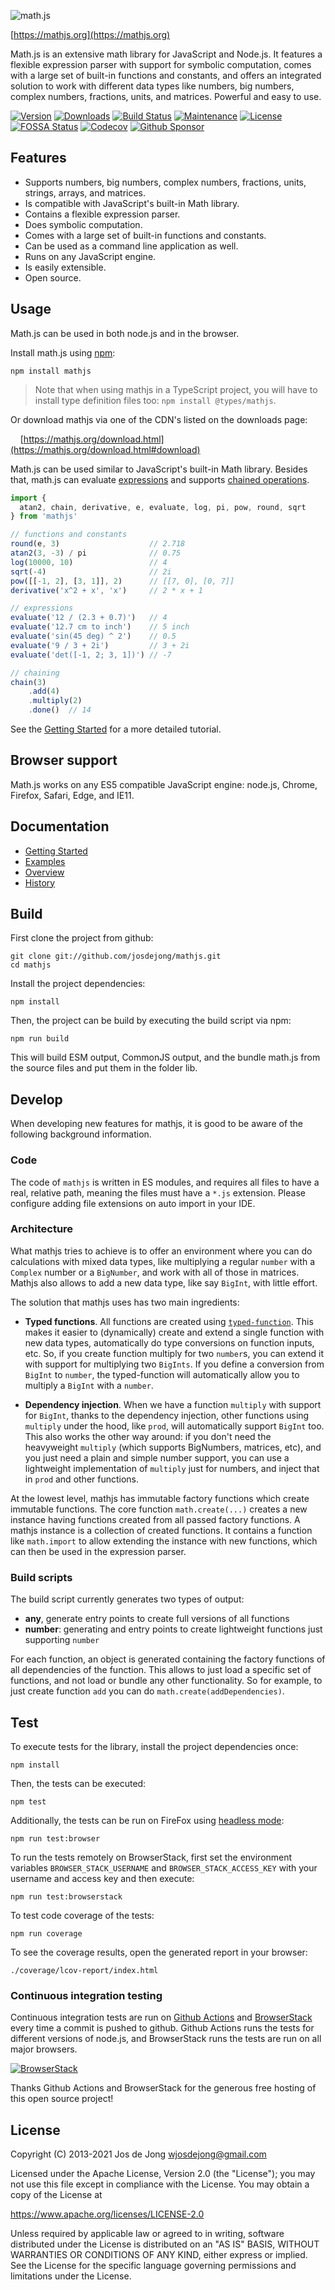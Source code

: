 ![math.js](https://raw.github.com/josdejong/mathjs/master/misc/img/mathjs.png)

[https://mathjs.org](https://mathjs.org)

Math.js is an extensive math library for JavaScript and Node.js. It features a flexible expression parser with support for symbolic computation, comes with a large set of built-in functions and constants, and offers an integrated solution to work with different data types like numbers, big numbers, complex numbers, fractions, units, and matrices. Powerful and easy to use.

[![Version](https://img.shields.io/npm/v/mathjs.svg)](https://www.npmjs.com/package/mathjs)
[![Downloads](https://img.shields.io/npm/dm/mathjs.svg)](https://www.npmjs.com/package/mathjs)
[![Build Status](https://github.com/josdejong/mathjs/workflows/Node.js%20CI/badge.svg)](https://github.com/josdejong/mathjs/actions)
[![Maintenance](https://img.shields.io/maintenance/yes/2021.svg)](https://github.com/josdejong/mathjs/graphs/commit-activity)
[![License](https://img.shields.io/github/license/josdejong/mathjs.svg)](https://github.com/josdejong/mathjs/blob/master/LICENSE)
[![FOSSA Status](https://app.fossa.io/api/projects/git%2Bgithub.com%2Fjosdejong%2Fmathjs.svg?type=shield)](https://app.fossa.io/projects/git%2Bgithub.com%2Fjosdejong%2Fmathjs?ref=badge_shield)
[![Codecov](https://codecov.io/gh/josdejong/mathjs/branch/develop/graph/badge.svg)](https://codecov.io/gh/josdejong/mathjs)
[![Github Sponsor](https://camo.githubusercontent.com/7d9333b097b2f54a8957d126ab82937811489c9b75c3850f609985cf94cd29fe/68747470733a2f2f696d672e736869656c64732e696f2f62616467652f2532302d53706f6e736f722532306d652532306f6e2532304769744875622d6f72616e6765)](https://github.com/sponsors/josdejong)

## Features

- Supports numbers, big numbers, complex numbers, fractions, units, strings, arrays, and matrices.
- Is compatible with JavaScript's built-in Math library.
- Contains a flexible expression parser.
- Does symbolic computation.
- Comes with a large set of built-in functions and constants.
- Can be used as a command line application as well.
- Runs on any JavaScript engine.
- Is easily extensible.
- Open source.

## Usage

Math.js can be used in both node.js and in the browser.

Install math.js using [npm](https://www.npmjs.com/package/mathjs):

    npm install mathjs

> Note that when using mathjs in a TypeScript project, you will have to install type definition files too: `npm install @types/mathjs`.

Or download mathjs via one of the CDN's listed on the downloads page:

&nbsp;&nbsp;&nbsp;&nbsp;[https://mathjs.org/download.html](https://mathjs.org/download.html#download)

Math.js can be used similar to JavaScript's built-in Math library. Besides that,
math.js can evaluate
[expressions](https://mathjs.org/docs/expressions/index.html)
and supports
[chained operations](https://mathjs.org/docs/core/chaining.html).

```js
import {
  atan2, chain, derivative, e, evaluate, log, pi, pow, round, sqrt
} from 'mathjs'

// functions and constants
round(e, 3)                    // 2.718
atan2(3, -3) / pi              // 0.75
log(10000, 10)                 // 4
sqrt(-4)                       // 2i
pow([[-1, 2], [3, 1]], 2)      // [[7, 0], [0, 7]]
derivative('x^2 + x', 'x')     // 2 * x + 1

// expressions
evaluate('12 / (2.3 + 0.7)')   // 4
evaluate('12.7 cm to inch')    // 5 inch
evaluate('sin(45 deg) ^ 2')    // 0.5
evaluate('9 / 3 + 2i')         // 3 + 2i
evaluate('det([-1, 2; 3, 1])') // -7

// chaining
chain(3)
    .add(4)
    .multiply(2)
    .done()  // 14
```

See the [Getting Started](https://mathjs.org/docs/getting_started.html) for a more detailed tutorial.


## Browser support

Math.js works on any ES5 compatible JavaScript engine: node.js, Chrome, Firefox, Safari, Edge, and IE11.


## Documentation

- [Getting Started](https://mathjs.org/docs/getting_started.html)
- [Examples](https://mathjs.org/examples/index.html)
- [Overview](https://mathjs.org/docs/index.html)
- [History](https://mathjs.org/history.html)


## Build

First clone the project from github:

    git clone git://github.com/josdejong/mathjs.git
    cd mathjs

Install the project dependencies:

    npm install

Then, the project can be build by executing the build script via npm:

    npm run build

This will build ESM output, CommonJS output, and the bundle math.js
from the source files and put them in the folder lib.


## Develop

When developing new features for mathjs, it is good to be aware of the following background information.

### Code

The code of `mathjs` is written in ES modules, and requires all files to have a real, relative path, meaning the files must have a `*.js` extension. Please configure adding file extensions on auto import in your IDE.

### Architecture

What mathjs tries to achieve is to offer an environment where you can do calculations with mixed data types,
like multiplying a regular `number` with a `Complex` number or a `BigNumber`, and work with all of those in matrices.
Mathjs also allows to add a new data type, like say `BigInt`, with little effort.

The solution that mathjs uses has two main ingredients:

- **Typed functions**. All functions are created using [`typed-function`](https://github.com/josdejong/typed-function/). This makes it easier to (dynamically) create and extend a single function with new data types, automatically do type conversions on function inputs, etc. So, if you create function multiply for two `number`s, you can extend it with support for multiplying two `BigInts`. If you define a conversion from `BigInt` to `number`, the typed-function will automatically allow you to multiply a `BigInt` with a `number`.

- **Dependency injection**. When we have a function `multiply` with support for `BigInt`, thanks to the dependency injection, other functions using `multiply` under the hood, like `prod`, will automatically support `BigInt` too. This also works the other way around: if you don't need the heavyweight `multiply` (which supports BigNumbers, matrices, etc), and you just need a plain and simple number support, you can use a lightweight implementation of `multiply` just for numbers, and inject that in `prod` and other functions.

At the lowest level, mathjs has immutable factory functions which create immutable functions. The core function `math.create(...)` creates a new instance having functions created from all passed factory functions. A mathjs instance is a collection of created functions. It contains a function like `math.import` to allow extending the instance with new functions, which can then be used in the expression parser.

### Build scripts

The build script currently generates two types of output:

- **any**, generate entry points to create full versions of all functions
- **number**: generating and entry points to create lightweight functions just supporting `number`

For each function, an object is generated containing the factory functions of all dependencies of the function. This allows to just load a specific set of functions, and not load or bundle any other functionality. So for example, to just create function `add` you can do `math.create(addDependencies)`.


## Test

To execute tests for the library, install the project dependencies once:

    npm install

Then, the tests can be executed:

    npm test

Additionally, the tests can be run on FireFox using [headless mode](https://developer.mozilla.org/en-US/Firefox/Headless_mode):

    npm run test:browser

To run the tests remotely on BrowserStack, first set the environment variables `BROWSER_STACK_USERNAME` and `BROWSER_STACK_ACCESS_KEY` with your username and access key and then execute:

    npm run test:browserstack

To test code coverage of the tests:

    npm run coverage

To see the coverage results, open the generated report in your browser:

    ./coverage/lcov-report/index.html


### Continuous integration testing

Continuous integration tests are run on [Github Actions](https://github.com/josdejong/mathjs/actions) and [BrowserStack](https://www.browserstack.com) every time a commit is pushed to github. Github Actions runs the tests for different versions of node.js, and BrowserStack runs the tests are run on all major browsers.

[![BrowserStack](https://raw.github.com/josdejong/mathjs/master/misc/browserstack.png)](https://www.browserstack.com)

Thanks Github Actions and BrowserStack for the generous free hosting of this open source project!

## License

Copyright (C) 2013-2021 Jos de Jong <wjosdejong@gmail.com>

Licensed under the Apache License, Version 2.0 (the "License");
you may not use this file except in compliance with the License.
You may obtain a copy of the License at

   https://www.apache.org/licenses/LICENSE-2.0

Unless required by applicable law or agreed to in writing, software
distributed under the License is distributed on an "AS IS" BASIS,
WITHOUT WARRANTIES OR CONDITIONS OF ANY KIND, either express or implied.
See the License for the specific language governing permissions and
limitations under the License.
